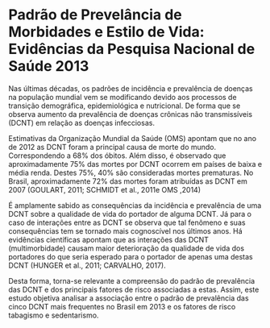 # Padrão de Prevelância de Morbidades e Estilo de Vida: Evidências da Pesquisa Nacional de Saúde 2013


Nas últimas décadas, os padrões de incidência e prevalência de doenças na população
mundial vem se modificando devido aos processos de transição demográfica, epidemiológica
e nutricional. De forma que se observa aumento da prevalência de doenças crônicas não
transmissíveis (DCNT) em relação as doenças infecciosas.

Estimativas da Organização Mundial da Saúde (OMS) apontam que no ano de 2012 as
DCNT foram a principal causa de morte do mundo. Correspondendo a 68% dos óbitos. Além
disso, é observado que aproximadamente 75% das mortes por DCNT ocorrem em países de
baixa e média renda. Destes 75%, 40% são consideradas mortes prematuras. No Brasil,
aproximadamente 72% das mortes foram atribuídas as DCNT em 2007 (GOULART, 2011;
SCHMIDT et al., 2011e OMS ,2014)

É amplamente sabido as consequências da incidência e prevalência de uma DCNT
sobre a qualidade de vida do portador de alguma DCNT. Já para o caso de interações entre as
DCNT se observa que tal fenômeno e suas consequências tem se tornado mais cognoscível
nos últimos anos. Há evidências científicas apontam que as interações das DCNT
(multimorbidade) causam maior deterioração da qualidade de vida dos portadores do que seria
esperado para o portador de apenas uma destas DCNT (HUNGER et al., 2011; CARVALHO,
2017).

Desta forma, torna-se relevante a compreensão do padrão de prevalência das DCNT e
dos principais fatores de risco associadas a estas. Assim, este estudo objetiva analisar a
associação entre o padrão de prevalência das cinco DCNT mais frequentes no Brasil em 2013
e os fatores de risco tabagismo e sedentarismo.

